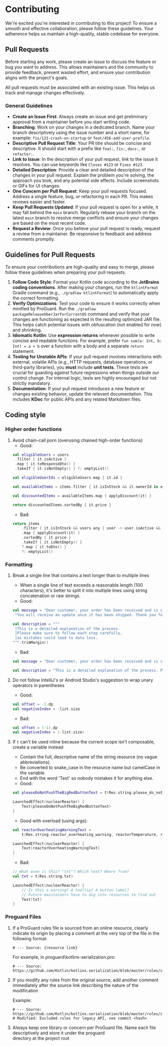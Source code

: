 # Contributing

We're excited you're interested in contributing to this project! To ensure a smooth and effective collaboration, please
follow these guidelines. Your adherence helps us maintain a high-quality, stable codebase for everyone.

## Pull Requests

Before starting any work, please create an issue to discuss the feature or bug you want to address. This allows
maintainers and the community to provide feedback, prevent wasted effort, and ensure your contribution aligns with the
project's goals.

All pull requests must be associated with an existing issue. This helps us track and manage changes effectively.

### General Guidelines

* **Create an Issue First**: Always create an issue and get preliminary approval from a maintainer before you start
  writing code.
* **Branching**: Work on your changes in a dedicated branch. Name your branch descriptively using the issue number and a
  short name, for example: `fix/123-crash-on-startup` or `feat/456-add-user-profile`.
* **Descriptive Pull Request Title**: Your PR title should be concise and descriptive. It should start with a prefix
  like `feat:`, `fix:`, `docs:`, or `refactor:`.
* **Link to Issue**: In the description of your pull request, link to the issue it resolves. You can use keywords like
  `Closes #123` or `Fixes #123`.
* **Detailed Description**: Provide a clear and detailed description of the changes in your pull request. Explain the
  problem you're solving, the approach you took, and any potential side effects. Include screenshots or GIFs for UI
  changes.
* **One Concern per Pull Request**: Keep your pull requests focused. Address a single feature, bug, or refactoring in
  each PR. This makes reviews easier and faster.
* **Keep Pull Requests Updated**: If your pull request is open for a while, it may fall behind the `main` branch.
  Regularly rebase your branch on the latest `main` branch to resolve merge conflicts and ensure your changes are based
  on the most recent code.
* **Request a Review**: Once you believe your pull request is ready, request a review from a maintainer. Be responsive
  to feedback and address comments promptly.

## Guidelines for Pull Requests

To ensure your contributions are high-quality and easy to merge, please follow these guidelines when preparing your pull
requests.

1. **Follow Code Style**: Format your Kotlin code according to the **JetBrains coding conventions**. After making your
   changes, run the `ktlintFormat` Gradle command (e.g., `./gradlew ktlintFormat`) to automatically apply the correct
   formatting.
2. **Verify Optimizations**: Test your code to ensure it works correctly when minified by ProGuard. Run the
   `./gradlew packageReleaseUberJarForCurrentOS` command and verify that your changes are functioning as expected in the
   resulting optimized JAR file. This helps catch potential issues with obfuscation (not enabled for now) and shrinking.
3. **Idiomatic Kotlin**: Use **expression returns** whenever possible to write concise and readable functions. For
   example, prefer `fun sum(a: Int, b: Int) = a + b` over a function with a body and a separate `return` statement.
4. **Testing for Unstable APIs**: If your pull request involves interactions with external, volatile APIs (e.g., HTTP
   requests, database operations, or third-party libraries), you **must** include **unit tests**. These tests are
   crucial for guarding against future regressions when things outside our control change. For internal logic, tests are
   highly encouraged but not strictly mandatory.
5. **Documentation**: If your pull request introduces a new feature or changes existing behavior, update the relevant
   documentation. This includes **KDoc** for public APIs and any related Markdown files.

## Coding style

### Higher order functions

1. Avoid chain-call porn (overusing chained high-order functions)
    - Good:
   ```kotlin
   val eligibleUsers = users
    .filter { it.isActive }
    .map { it.toResponseDto() }
    .takeIf { it.isNotEmpty() } ?: emptyList()

   val eligibleUserIds = eligibleUsers.map { it.id }

   val availableItems = items.filter { it.isInStock && it.ownerId in eligibleUserIds }

   val discountedItems = availableItems.map { applyDiscount(it) }

   return discountedItems.sortedBy { it.price }
   ```
    - Bad:
    ```kotlin
    return items
        .filter { it.isInStock && users.any { user -> user.isActive && user.id == it.ownerId } }
        .map { applyDiscount(it) }
        .sortedBy { it.price }
        .takeIf { it.isNotEmpty() }
        ?.map { it.toDto() }
        ?: emptyList()
   ```

### Formatting

1. Break a single line that contains a text longer than to multiple lines

    - When a single line of text exceeds a reasonable length (100 characters), it's better to split it into multiple
      lines using string concatenation or raw strings.
    - Good:
   ```kotlin
   val message = "Dear customer, your order has been received and is currently being processed. " +
    "You will receive an update once it has been shipped. Thank you for shopping with us!"

   val description = """
    |This is a detailed explanation of the process.
    |Please make sure to follow each step carefully,
    |as mistakes could lead to data loss.
   """.trimMargin()
   ```
    - Bad:
   ```kotlin
   val message = "Dear customer, your order has been received and is currently being processed. You will receive an update once it has been shipped. Thank you for shopping with us!"

   val description = "This is a detailed explanation of the process. Please make sure to follow each step carefully, as mistakes could lead to data loss."
   ```
2. Do not follow IntelliJ's or Android Studio's suggestion to wrap unary operators in parentheses
    - Good:
   ```kotlin
   val offset = -1.dp
   val negativeIndex = -list.size
   ```
    - Bad:
   ```kotlin
   val offset = (-1).dp
   val negativeIndex = (-list.size)
   ```
3. If `t` can't be used inline because the current scope isn’t composable, create a variable instead
    - Contain the full, descriptive name of the string resource (no vague abbreviations).
    - Be converted to snake_case in the resource name but camelCase in the variable.
    - End with the word 'Text' so nobody mistakes it for anything else.
    - Good:
   ```kotlin
   val pleaseDoNotPushTheBigRedButtonText = t(Res.string.please_do_not_push_the_big_red_button)

   LaunchedEffect(nuclearReactor) {
       Text(pleaseDoNotPushTheBigRedButtonText)
   }
   ```
   - Good with overload (using args):
   ```kotlin
   val reactorOverheatingWarningText =
       t(Res.string.reactor_overheating_warning, reactorTemperature, reactorPressure)

   LaunchedEffect(nuclearReactor) {
       Text(reactorOverheatingWarningText)
   }
   ```
    - Bad:
   ```kotlin
   // What even is this? "txt"? Which text? Where from?
   val txt = t(Res.string.txt)

   LaunchedEffect(nuclearReactor) {
       // Is this a warning? A tooltip? A button label?
       // Future maintainers have to dig into resources to find out
       Text(txt)
   }
   ```

### Proguard Files

1. If a ProGuard rules file is sourced from an online resource, clearly indicate its origin by placing a comment at the
   very top of the file in the following format:
   ```
   # --- Source: {resource link}
   ```
   For example, in proguard\kotlinx-serialization.pro:
   ```
   # --- Source: https://github.com/Kotlin/kotlinx.serialization/blob/master/rules/common.pro
   ```

2. If you modify any rules from the original source, add another comment immediately after the source link describing
   the nature of the modification

   Example:
   ```
   # --- Source: https://github.com/Kotlin/kotlinx.serialization/blob/master/rules/common.pro
   # Modified: Excluded rules for legacy API, see commit <hash>
   ```

3. Always keep one library or concern per ProGuard file. Name each file descriptively and store it under the proguard\
   directory at the project root



